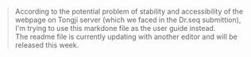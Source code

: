 > According to the potential problem of stability and accessibility of the webpage on Tongji server (which we faced in the Dr.seq submittion), I'm trying to use this markdone file as the user guide instead.  
> The readme file is currently updating with another editor and will be released this week. 
